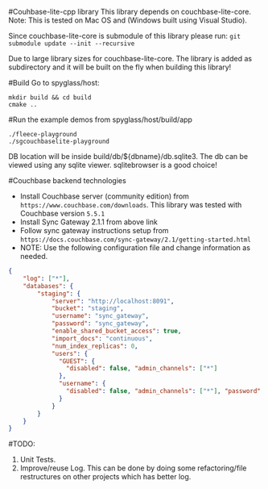 #Couhbase-lite-cpp library
This library depends on couchbase-lite-core. 
Note: This is tested on Mac OS and (Windows built using Visual Studio).

Since couchbase-lite-core is submodule of this library please run:
`git submodule update --init --recursive`

Due to large library sizes for couchbase-lite-core. The library is added as subdirectory and it will be built on the fly when building this library! 

#Build
Go to spyglass/host:
```
mkdir build && cd build
cmake ..
```

#Run the example demos from spyglass/host/build/app
```
./fleece-playground
./sgcouchbaselite-playground
```

DB location will be inside build/db/${dbname}/db.sqlite3.
The db can be viewed using any sqlite viewer.
sqlitebrowser is a good choice!



#Couchbase backend technologies
- Install Couchbase server (community edition) from `https://www.couchbase.com/downloads`. 
This library was tested with Couchbase version `5.5.1`
- Install Sync Gateway 2.1.1 from above link
- Follow sync gateway instructions setup from `https://docs.couchbase.com/sync-gateway/2.1/getting-started.html`
- NOTE: Use the following configuration file and change information as needed.
```JSON
{
    "log": ["*"],
    "databases": {
        "staging": {
            "server": "http://localhost:8091",
            "bucket": "staging",
            "username": "sync_gateway",
            "password": "sync_gateway",
            "enable_shared_bucket_access": true,
            "import_docs": "continuous",
            "num_index_replicas": 0,
            "users": {
              "GUEST": {
                "disabled": false, "admin_channels": ["*"]
              },
              "username": {
                "disabled": false, "admin_channels": ["*"], "password":"password"
              }
            }
        }
    }
}
```

#TODO:
1. Unit Tests.
2. Improve/reuse Log. This can be done by doing some refactoring/file restructures on other projects which has better log.